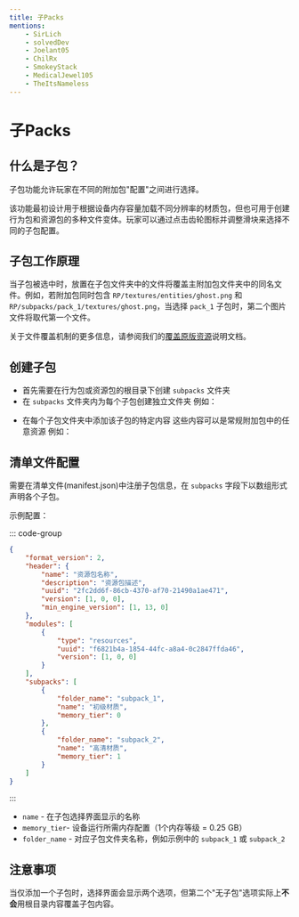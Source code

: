 ```yaml
---
title: 子Packs
mentions:
    - SirLich
    - solvedDev
    - Joelant05
    - ChilRx
    - SmokeyStack
    - MedicalJewel105
    - TheItsNameless
---
```


# 子Packs

<!--@include: @/wiki/bedrock-wiki-mirror.md-->

## 什么是子包？

子包功能允许玩家在不同的附加包"配置"之间进行选择。

该功能最初设计用于根据设备内存容量加载不同分辨率的材质包，但也可用于创建行为包和资源包的多种文件变体。玩家可以通过点击齿轮图标并调整滑块来选择不同的子包配置。

## 子包工作原理

当子包被选中时，放置在子包文件夹中的文件将覆盖主附加包文件夹中的同名文件。例如，若附加包同时包含 `RP/textures/entities/ghost.png` 和 `RP/subpacks/pack_1/textures/ghost.png`，当选择 `pack_1` 子包时，第二个图片文件将取代第一个文件。

关于文件覆盖机制的更多信息，请参阅我们的[覆盖原版资源](/wiki/concepts/overwriting-assets)说明文档。

## 创建子包

- 首先需要在行为包或资源包的根目录下创建 `subpacks` 文件夹
- 在 `subpacks` 文件夹内为每个子包创建独立文件夹
  例如：

<FolderView :paths="[
	'RP/subpacks/subpack_1',
	'RP/subpacks/subpack_2'
]"></FolderView>

- 在每个子包文件夹中添加该子包的特定内容
  这些内容可以是常规附加包中的任意资源
  例如：

<FolderView :paths="[
	'RP/subpacks/subpack_1/textures/blocks/dirt.png',
	'RP/subpacks/subpack_1/textures/items/example_item.png',
	'RP/subpacks/subpack_2/textures/blocks/dirt.png',
	'RP/subpacks/subpack_2/textures/items/example_item.png'
]"></FolderView>

## 清单文件配置

需要在清单文件(manifest.json)中注册子包信息，在 `subpacks` 字段下以数组形式声明各个子包。

示例配置：

::: code-group
```json [RP/manifest.json]
{
	"format_version": 2,
	"header": {
		"name": "资源包名称",
		"description": "资源包描述",
		"uuid": "2fc2dd6f-86cb-4370-af70-21490a1ae471",
		"version": [1, 0, 0],
		"min_engine_version": [1, 13, 0]
	},
	"modules": [
		{
			"type": "resources",
			"uuid": "f6821b4a-1854-44fc-a8a4-0c2847ffda46",
			"version": [1, 0, 0]
		}
	],
	"subpacks": [
		{
			"folder_name": "subpack_1",
			"name": "初级材质",
			"memory_tier": 0
		},
		{
			"folder_name": "subpack_2",
			"name": "高清材质",
			"memory_tier": 1
		}
	]
}
```
:::

-   `name` - 在子包选择界面显示的名称
-   `memory_tier`- 设备运行所需内存配置（1个内存等级 = 0.25 GB）
-   `folder_name` - 对应子包文件夹名称，例如示例中的 `subpack_1` 或 `subpack_2`

## 注意事项

当仅添加一个子包时，选择界面会显示两个选项，但第二个"无子包"选项实际上**不会**用根目录内容覆盖子包内容。